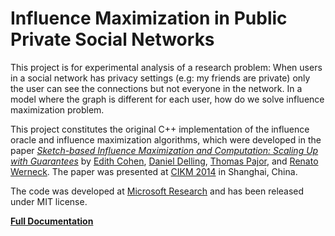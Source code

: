 # Influence Maximization in Public Private Social Networks

This project is for experimental analysis of a research problem: When users in a social network has privacy settings (e.g: my friends are private) only the user can see the connections but not everyone in the network. In a model where the graph is different for each user, how do we solve influence maximization problem.

This project constitutes the original C++ implementation of the influence oracle and influence maximization algorithms, which were developed in the paper _[Sketch-based Influence Maximization and Computation: Scaling Up with Guarantees](http://dl.acm.org/citation.cfm?id=2662077)_ by [Edith Cohen](http://www.cohenwang.com/edith/), [Daniel Delling](http://danieldelling.com/), [Thomas Pajor](http://tpajor.com/), and [Renato Werneck](http://www.cs.princeton.edu/~rwerneck/). The paper was presented at [CIKM 2014](http://cikm2014.fudan.edu.cn/) in Shanghai, China.

The code was developed at [Microsoft Research](http://research.microsoft.com) and has been released under MIT license.

**[Full Documentation](http://tpajor.com/projects/skim/)**
